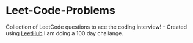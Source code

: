 # Leet-Code-Problems
Collection of LeetCode questions to ace the coding interview! - Created using [LeetHub](https://github.com/QasimWani/LeetHub)
I am doing a 100 day challange.
